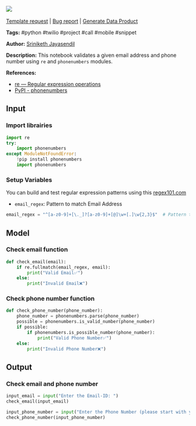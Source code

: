 <a href="https://app.naas.ai/user-redirect/naas/downloader?url=https://raw.githubusercontent.com/jupyter-naas/awesome-notebooks/master/Python/Python_Validate_email_and_phone_numbers.ipynb" target="_parent"><img src="https://naasai-public.s3.eu-west-3.amazonaws.com/open_in_naas.svg"/></a><br><br><a href="https://github.com/jupyter-naas/awesome-notebooks/issues/new?assignees=&labels=&template=template-request.md&title=Tool+-+Action+of+the+notebook+">Template request</a> | <a href="https://github.com/jupyter-naas/awesome-notebooks/issues/new?assignees=&labels=bug&template=bug_report.md&title=Python+-+Validate+email+and+phone+numbers:+Error+short+description">Bug report</a> | <a href="https://app.naas.ai/user-redirect/naas/downloader?url=https://raw.githubusercontent.com/jupyter-naas/awesome-notebooks/master/Naas/Naas_Start_data_product.ipynb" target="_parent">Generate Data Product</a>

**Tags:** #python #twilio #project #call #mobile #snippet

**Author:** [Sriniketh Jayasendil](https://twitter.com/srini047/)

**Description:** This notebook validates a given email address and phone number using `re` and `phonenumbers` modules.

**References:**
- [re — Regular expression operations](https://docs.python.org/3/library/re.html)
- [PyPI - phonenumbers](https://pypi.org/project/phonenumbers/)

## Input

### Import librairies


```python
import re
try:
    import phonenumbers
except ModuleNotFoundError:
    !pip install phonenumbers
    import phonenumbers
```

### Setup Variables
You can build and test regular expression patterns using this [regex101.com](https://regex101.com/)
- `email_regex`: Pattern to match Email Address


```python
email_regex = "^[a-z0-9]+[\._]?[a-z0-9]+[@]\w+[.]\w{2,3}$"  # Pattern to match Email Address
```

## Model

### Check email function


```python
def check_email(email):
    if re.fullmatch(email_regex, email):
        print("Valid Email✅")
    else:
        print("Invalid Email❌")
```

### Check phone number function


```python
def check_phone_number(phone_number):
    phone_number = phonenumbers.parse(phone_number)
    possible = phonenumbers.is_valid_number(phone_number)
    if possible:
        if phonenumbers.is_possible_number(phone_number):
            print("Valid Phone Number✅")
    else:
        print("Invalid Phone Number❌")
```

## Output

### Check email and phone number


```python
input_email = input("Enter the Email-ID: ")
check_email(input_email)

input_phone_number = input("Enter the Phone Number (please start with your country ID like +33 for France): ")
check_phone_number(input_phone_number)
```


```python

```
